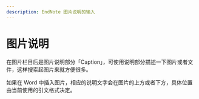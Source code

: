 ```yaml
---
description: EndNote 图片说明的输入
---
```


# 图片说明

在图片栏目后是图片说明部分「Caption」，可使用说明部分描述一下图片或者文件，这样搜索起图片来就方便很多。

如果在 Word 中插入图片，相应的说明文字会在图片的上方或者下方，具体位置由当前使用的引文格式决定。

